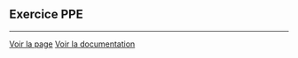## Exercice PPE

---

[Voir la page](https://samalairbien.github.io/Projet_WEB/accueil.html)
[Voir la documentation](https://docs.google.com/document/d/10egreH0JfA059T1Wdoi9to08mX3dEgXReBB8SMlm9t0/edit)
